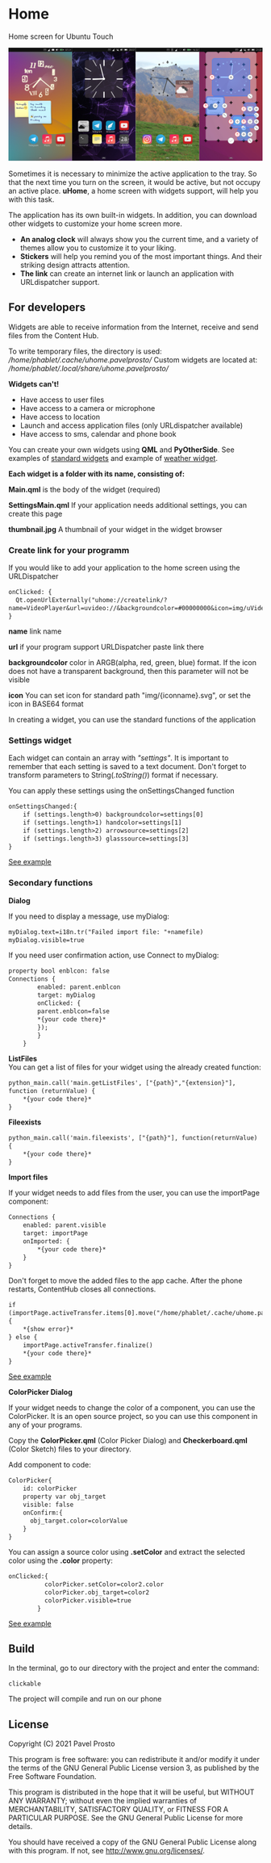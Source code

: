 # Home

Home screen for Ubuntu Touch

![screenshot.jpg](_resources/screenshot.jpg)

Sometimes it is necessary to minimize the active application to the tray. So that the next time you turn on the screen, it would be active, but not occupy an active place. **uHome**, a home screen with widgets support, will help you with this task.

The application has its own built-in widgets. In addition, you can download other widgets to customize your home screen more.
- **An analog clock** will always show you the current time, and a variety of themes allow you to customize it to your liking.
- **Stickers** will help you remind you of the most important things. And their striking design attracts attention.
- **The link** can create an internet link or launch an application with URLdispatcher support.

## For developers
Widgets are able to receive information from the Internet, receive and send files from the Content Hub.

To write temporary files, the directory is used:
*/home/phablet/.cache/uhome.pavelprosto/*
Custom widgets are located at:
*/home/phablet/.local/share/uhome.pavelprosto/*

**Widgets can't!**
- Have access to user files
- Have access to a camera or microphone
- Have access to location
- Launch and access application files (only URLdispatcher available)
- Have access to sms, calendar and phone book

You can create your own widgets using **QML** and **PyOtherSide**. See examples of [standard widgets](https://github.com/pavelprosto94/uHome/tree/main/src) and example of [weather widget](https://github.com/pavelprosto94/openweatermapwidget).

**Each widget is a folder with its name, consisting of:**

**Main.qml** is the body of the widget (required)

**SettingsMain.qml** If your application needs additional settings, you can create this page

**thumbnail.jpg** A thumbnail of your widget in the widget browser

### Create link for your programm
If you would like to add your application to the home screen using the URLDispatcher

    onClicked: {
      Qt.openUrlExternally("uhome://createlink/?name=VideoPlayer&url=uvideo://&backgroundcolor=#00000000&icon=img/uVideo.svg")
    }

  **name** link name
  
  **url** if your program support URLDispatcher paste link there

  **backgroundcolor** color in ARGB(alpha, red, green, blue) format. If the icon does not have a transparent background, then this parameter will not be visible

  **icon** You can set icon for standard path "img/{iconname}.svg", or set the icon in BASE64 format


In creating a widget, you can use the standard functions of the application

### Settings widget
Each widget can contain an array with *"settings"*. It is important to remember that each setting is saved to a text document. Don't forget to transform parameters to String(*.toString()*) format if necessary.

You can apply these settings using the onSettingsChanged function

    onSettingsChanged:{
        if (settings.length>0) backgroundcolor=settings[0]
        if (settings.length>1) handcolor=settings[1]
        if (settings.length>2) arrowsource=settings[2]
        if (settings.length>3) glasssource=settings[3]
    }

[See example](https://github.com/pavelprosto94/uHome/blob/master/src/Analog%20Clock/Main.qml)

### Secondary functions
**Dialog**

If you need to display a message, use myDialog:

    myDialog.text=i18n.tr("Failed import file: "+namefile)
    myDialog.visible=true

If you need user confirmation action, use Connect to myDialog:

    property bool enblcon: false
    Connections {
            enabled: parent.enblcon
            target: myDialog
            onClicked: { 
            parent.enblcon=false
            *{your code there}*
            });
            }
        }
    
**ListFiles**    
You can get a list of files for your widget using the already created function:

    python_main.call('main.getListFiles', ["{path}","{extension}"], function (returnValue) {
        *{your code there}*
    }

**Fileexists**

    python_main.call('main.fileexists', ["{path}"], function(returnValue) {
        *{your code there}*
    }

**Import files**

If your widget needs to add files from the user, you can use the importPage component:

    Connections {
        enabled: parent.visible
        target: importPage
        onImported: { 
            *{your code there}*
        }
    }

Don't forget to move the added files to the app cache. After the phone restarts, ContentHub closes all connections.

    if (importPage.activeTransfer.items[0].move("/home/phablet/.cache/uhome.pavelprosto/")==false) {
        *{show error}*
    } else {
        importPage.activeTransfer.finalize()
        *{your code there}*
    }

[See example](https://github.com/pavelprosto94/uHome/blob/master/src/Link/SettingsMain.qml#L273)

**ColorPicker Dialog**

If your widget needs to change the color of a component, you can use the ColorPicker. It is an open source project, so you can use this component in any of your programs.

Copy the **ColorPicker.qml** (Color Picker Dialog) and **Checkerboard.qml** (Color Sketch) files to your directory.

Add component to code:

    ColorPicker{
        id: colorPicker
        property var obj_target
        visible: false
        onConfirm:{
          obj_target.color=colorValue
        }
    }

You can assign a source color using **.setColor** and extract the selected color using the **.color** property:

    onClicked:{
              colorPicker.setColor=color2.color
              colorPicker.obj_target=color2
              colorPicker.visible=true
            }

[See example](https://github.com/pavelprosto94/uHome/blob/master/src/Analog%20Clock/SettingsMain.qml#L140)

## Build
In the terminal, go to our directory with the project and enter the command:
    
    clickable
    
The project will compile and run on our phone
## License

Copyright (C) 2021  Pavel Prosto

This program is free software: you can redistribute it and/or modify it under the terms of the GNU General Public License version 3, as published
by the Free Software Foundation.

This program is distributed in the hope that it will be useful, but WITHOUT ANY WARRANTY; without even the implied warranties of MERCHANTABILITY, SATISFACTORY QUALITY, or FITNESS FOR A PARTICULAR PURPOSE.  See the GNU General Public License for more details.

You should have received a copy of the GNU General Public License along with this program.  If not, see <http://www.gnu.org/licenses/>.
